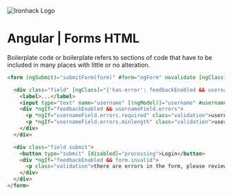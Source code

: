 ![Ironhack Logo](https://i.imgur.com/1QgrNNw.png)

# Angular | Forms HTML
Boilerplate code or boilerplate refers to sections of code that have to be included in many places with little or no alteration.
```html
<form (ngSubmit)="submitForm(form)" #form="ngForm" novalidate [ngClass]="{'is-processing': processing}">

  <div class="field" [ngClass]="{'has-error': feedbackEnabled && usernameField.errors}">
    <label>...</label>
    <input type="text" name="username" [(ngModel)]="username" #usernameField="ngModel" required minlength="6" [disabled]="processing"/>
    <div *ngIf="feedbackEnabled && usernameField.errors">
      <p *ngIf="usernameField.errors.required" class="validation">username required</p>
      <p *ngIf="usernameField.errors.minlength" class="validation">username is too short</p>
    </div>
  </div>

  <div class="field submit">
    <button type="submit" [disabled]="processing">Login</button>
    <div *ngIf="feedbackEnabled && form.invalid">
      <p class="validation">there are errors in the form, please review the fields</p>
    </div>
  </div>
</form>

```

